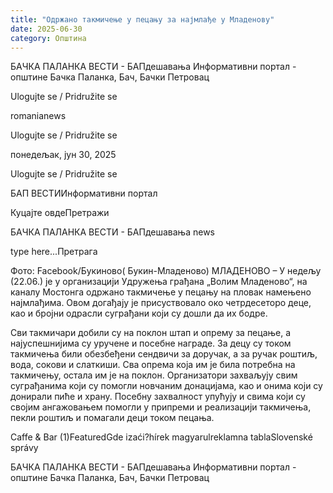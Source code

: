 ```yaml
---
title: "Одржано такмичење у пецању за најмлађе у Младенову"
date: 2025-06-30
category: Општина
---
```


БАЧКА ПАЛАНКА ВЕСТИ - БАПдешавања Информативни портал - општине Бачка Паланка, Бач, Бачки Петровац

Ulogujte se / Pridružite se

romanianews

Ulogujte se / Pridružite se

понедељак, јун 30, 2025

Ulogujte se / Pridružite se

БАП ВЕСТИИнформативни портал

Куцајте овдеПретражи

БАЧКА ПАЛАНКА ВЕСТИ - БАПдешавања news

type here...Претрага

Фото: Facebook/Букиново( Букин-Младеново)
            МЛАДЕНОВО – У недељу (22.06.) је у организацији Удружења грађана „Волим Младеново“, на каналу Мостонга одржано такмичење у пецању на пловак намењено најмлађима. Овом догађају је присуствовало око четрдесеторо деце, као и бројни одрасли суграђани који су дошли да их бодре.

Сви такмичари добили су на поклон штап и опрему за пецање, а најуспешнијима су уручене и посебне награде. За децу су током такмичења били обезбеђени сендвичи за доручак, а за ручак роштиљ, вода, сокови и слаткиши. Сва опрема која им је била потребна на такмичењу, остала им је на поклон.
Организатори захваљују свим суграђанима који су помогли новчаним донацијама, као и онима који су донирали пиће и храну. Посебну захвалност упућују и свима који су својим ангажовањем помогли у припреми и реализацији такмичења, пекли роштиљ и помагали деци током пецања.

Caffe & Bar (1)FeaturedGde izaći?hírek magyarulreklamna tablaSlovenské správy

БАЧКА ПАЛАНКА ВЕСТИ - БАПдешавања Информативни портал - општине Бачка Паланка, Бач, Бачки Петровац
